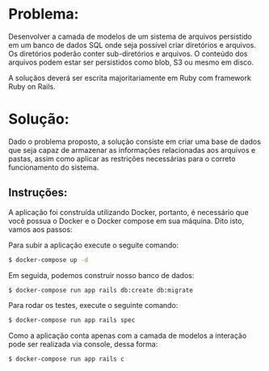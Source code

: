 # Problema:

Desenvolver a camada de modelos de um sistema de arquivos persistido em um banco de dados SQL onde seja possível criar diretórios e arquivos. Os diretórios poderão conter sub-diretórios e arquivos. O conteúdo dos arquivos podem estar ser persistidos como blob, S3 ou mesmo em disco.

A soluçãos deverá ser escrita majoritariamente em Ruby com framework Ruby on Rails.

# Solução:

Dado o problema proposto, a solução consiste em criar uma base de dados que seja capaz
de armazenar as informações relacionadas aos arquivos e pastas, assim como aplicar as restrições
necessárias para o correto funcionamento do sistema.
## Instruções:

A aplicação foi construída utilizando Docker, portanto, é necessário que você possua o Docker e o Docker compose em sua máquina. Dito isto, vamos aos passos:

Para subir a aplicação execute o seguite comando: 

```sh
$ docker-compose up -d
```

Em seguida, podemos construir nosso banco de dados:

```sh
$ docker-compose run app rails db:create db:migrate
```

Para rodar os testes, execute o seguinte comando:

```sh
$ docker-compose run app rails spec
```

Como a aplicação conta apenas com a camada de modelos a interação pode ser realizada via console, dessa forma: 
```sh
$ docker-compose run app rails c
```